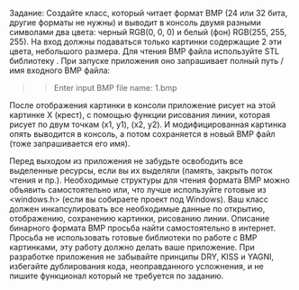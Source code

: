 Задание:
Создайте класс, который читает формат BMP (24 или 32 бита, другие форматы не нужны) и
выводит в консоль двумя разными символами два цвета: черный RGB(0, 0, 0) и белый (фон)
RGB(255, 255, 255). На вход должны подаваться только картинки содержащие 2 эти цвета,
небольшого размера. Для чтения BMP файла используйте STL библиотеку <fstream>. При запуске
приложения оно запрашивает полный путь / имя входного BMP файла:
>> Enter input BMP file name: 1.bmp

После отображения картинки в консоли приложение рисует на этой картинке Х (крест), с
помощью функции рисования линии, которая рисует по двум точкам (x1, y1), (x2, y2). И
модифицированная картинка опять выводится в консоль, а потом сохраняется в новый BMP файл
(тоже запрашивается его имя).

Перед выходом из приложения не забудьте освободить все выделенные ресурсы, если вы их
выделяли (память, закрыть поток чтения и пр.). Необходимые структуры для чтения формата
BMP можно объявить самостоятельно или, что лучше используйте готовые из <windows.h> (если
вы собираете проект под Windows). Ваш класс должен инкапсулировать все необходимые данные
по открытию, отображению, сохранению картинки, рисованию линии. Описание бинарного
формата BMP просьба найти самостоятельно в интернет. Просьба не использовать готовые
библиотеки по работе с BMP картинками, эту работу должно делать ваше приложение. При
разработке приложения не забывайте принципы DRY, KISS и YAGNI, избегайте дублирования
кода, неоправданного усложнения, и не пишите функционал который не требуется по заданию.
